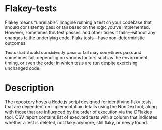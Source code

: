 # Flakey-tests
Flakey means “unreliable”.
Imagine running a test on your codebase that should consistently pass or fail based on the logic you've implemented. However, sometimes this test passes, and other times it fails—without any changes to the underlying code. Flaky tests—have non-deterministic outcomes.

Tests that should consistently pass or fail may sometimes pass and sometimes fail, depending on various factors such as the environment, timing, or even the order in which tests are run despite exercising unchanged code. 

# Description
The repository hosts a Node.js script designed for identifying flaky tests that are dependent on implementation details using the NonDex tool, along with those that are influenced by the order of execution via the iDFlakies tool.
 CSV report contains list of executed tests with a column that indicates whether a test is deleted, not flaky anymore, still flaky, or newly found.

